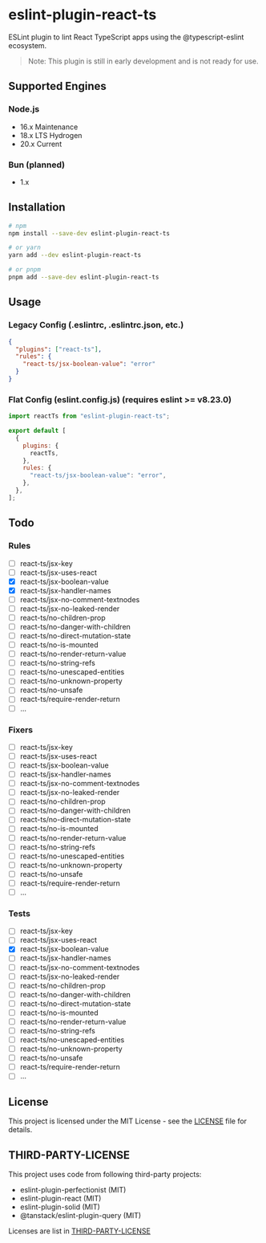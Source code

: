 # eslint-plugin-react-ts

ESLint plugin to lint React TypeScript apps using the @typescript-eslint ecosystem.

> Note: This plugin is still in early development and is not ready for use.

## Supported Engines

### Node.js

- 16.x Maintenance
- 18.x LTS Hydrogen
- 20.x Current

### Bun (planned)

- 1.x

## Installation

```bash
# npm
npm install --save-dev eslint-plugin-react-ts

# or yarn
yarn add --dev eslint-plugin-react-ts

# or pnpm
pnpm add --save-dev eslint-plugin-react-ts
```

## Usage

### Legacy Config (.eslintrc, .eslintrc.json, etc.)

```json
{
  "plugins": ["react-ts"],
  "rules": {
    "react-ts/jsx-boolean-value": "error"
  }
}
```

### Flat Config (eslint.config.js) (requires eslint >= v8.23.0)

```js
import reactTs from "eslint-plugin-react-ts";

export default [
  {
    plugins: {
      reactTs,
    },
    rules: {
      "react-ts/jsx-boolean-value": "error",
    },
  },
];
```

## Todo

### Rules

- [ ] react-ts/jsx-key
- [ ] react-ts/jsx-uses-react
- [x] react-ts/jsx-boolean-value
- [x] react-ts/jsx-handler-names
- [ ] react-ts/jsx-no-comment-textnodes
- [ ] react-ts/jsx-no-leaked-render
- [ ] react-ts/no-children-prop
- [ ] react-ts/no-danger-with-children
- [ ] react-ts/no-direct-mutation-state
- [ ] react-ts/no-is-mounted
- [ ] react-ts/no-render-return-value
- [ ] react-ts/no-string-refs
- [ ] react-ts/no-unescaped-entities
- [ ] react-ts/no-unknown-property
- [ ] react-ts/no-unsafe
- [ ] react-ts/require-render-return
- [ ] ...

### Fixers

- [ ] react-ts/jsx-key
- [ ] react-ts/jsx-uses-react
- [ ] react-ts/jsx-boolean-value
- [ ] react-ts/jsx-handler-names
- [ ] react-ts/jsx-no-comment-textnodes
- [ ] react-ts/jsx-no-leaked-render
- [ ] react-ts/no-children-prop
- [ ] react-ts/no-danger-with-children
- [ ] react-ts/no-direct-mutation-state
- [ ] react-ts/no-is-mounted
- [ ] react-ts/no-render-return-value
- [ ] react-ts/no-string-refs
- [ ] react-ts/no-unescaped-entities
- [ ] react-ts/no-unknown-property
- [ ] react-ts/no-unsafe
- [ ] react-ts/require-render-return
- [ ] ...

### Tests

- [ ] react-ts/jsx-key
- [ ] react-ts/jsx-uses-react
- [x] react-ts/jsx-boolean-value
- [ ] react-ts/jsx-handler-names
- [ ] react-ts/jsx-no-comment-textnodes
- [ ] react-ts/jsx-no-leaked-render
- [ ] react-ts/no-children-prop
- [ ] react-ts/no-danger-with-children
- [ ] react-ts/no-direct-mutation-state
- [ ] react-ts/no-is-mounted
- [ ] react-ts/no-render-return-value
- [ ] react-ts/no-string-refs
- [ ] react-ts/no-unescaped-entities
- [ ] react-ts/no-unknown-property
- [ ] react-ts/no-unsafe
- [ ] react-ts/require-render-return
- [ ] ...

## License

This project is licensed under the MIT License - see the [LICENSE](LICENSE) file for details.

## THIRD-PARTY-LICENSE

This project uses code from following third-party projects:

- eslint-plugin-perfectionist (MIT)
- eslint-plugin-react (MIT)
- eslint-plugin-solid (MIT)
- @tanstack/eslint-plugin-query (MIT)

Licenses are list in [THIRD-PARTY-LICENSE](THIRD-PARTY-LICENSE)
